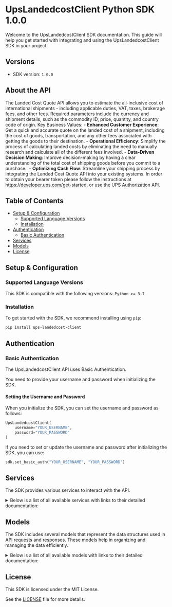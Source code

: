 # UpsLandedcostClient Python SDK 1.0.0

Welcome to the UpsLandedcostClient SDK documentation. This guide will help you get started with integrating and using the UpsLandedcostClient SDK in your project.

## Versions

- SDK version: `1.0.0`

## About the API

The Landed Cost Quote API allows you to estimate the all-inclusive cost of international shipments - including applicable duties, VAT, taxes, brokerage fees, and other fees. Required parameters include the currency and shipment details, such as the commodity ID, price, quantity, and country code of origin. Key Business Values: - **Enhanced Customer Experience**: Get a quick and accurate quote on the landed cost of a shipment, including the cost of goods, transportation, and any other fees associated with getting the goods to their destination. - **Operational Efficiency**: Simplify the process of calculating landed costs by eliminating the need to manually research and calculate all of the different fees involved. - **Data-Driven Decision Making**: Improve decision-making by having a clear understanding of the total cost of shipping goods before you commit to a purchase.. - **Optimizing Cash Flow**: Streamline your shipping process by integrating the Landed Cost Quote API into your existing systems. In order to obtain your bearer token please follow the instructions at https://developer.ups.com/get-started, or use the UPS Authorization API.

## Table of Contents

- [Setup & Configuration](#setup--configuration)
  - [Supported Language Versions](#supported-language-versions)
  - [Installation](#installation)
- [Authentication](#authentication)
  - [Basic Authentication](#basic-authentication)
- [Services](#services)
- [Models](#models)
- [License](#license)

## Setup & Configuration

### Supported Language Versions

This SDK is compatible with the following versions: `Python >= 3.7`

### Installation

To get started with the SDK, we recommend installing using `pip`:

```bash
pip install ups-landedcost-client
```

## Authentication

### Basic Authentication

The UpsLandedcostClient API uses Basic Authentication.

You need to provide your username and password when initializing the SDK.

#### Setting the Username and Password

When you initialize the SDK, you can set the username and password as follows:

```py
UpsLandedcostClient(
    username="YOUR_USERNAME",
    password="YOUR_PASSWORD"
)
```

If you need to set or update the username and password after initializing the SDK, you can use:

```py
sdk.set_basic_auth("YOUR_USERNAME", "YOUR_PASSWORD")
```

## Services

The SDK provides various services to interact with the API.

<details> 
<summary>Below is a list of all available services with links to their detailed documentation:</summary>

| Name                                                             |
| :--------------------------------------------------------------- |
| [LandedcostService](documentation/services/LandedcostService.md) |

</details>

## Models

The SDK includes several models that represent the data structures used in API requests and responses. These models help in organizing and managing the data efficiently.

<details> 
<summary>Below is a list of all available models with links to their detailed documentation:</summary>

| Name                                                                           | Description                                             |
| :----------------------------------------------------------------------------- | :------------------------------------------------------ |
| [LandedCostRequest](documentation/models/LandedCostRequest.md)                 | The root element for the Landed Cost document.          |
| [LandedCostResponse](documentation/models/LandedCostResponse.md)               |                                                         |
| [LandedCostRequestShipment](documentation/models/LandedCostRequestShipment.md) | Every Landed Cost request must be based on a shipment.  |
| [RequestShipmentItems](documentation/models/RequestShipmentItems.md)           |                                                         |
| [Shipment](documentation/models/Shipment.md)                                   | Every Landed Cost response must be based on a shipment. |
| [BrokerageFeeItems](documentation/models/BrokerageFeeItems.md)                 |                                                         |
| [ResponseShipmentItems](documentation/models/ResponseShipmentItems.md)         |                                                         |
| [PerfStats](documentation/models/PerfStats.md)                                 | See ALPerfStats                                         |
| [Errors](documentation/models/Errors.md)                                       | Error code and description                              |

</details>

## License

This SDK is licensed under the MIT License.

See the [LICENSE](LICENSE) file for more details.

<!-- This file was generated by liblab | https://liblab.com/ -->
